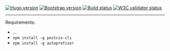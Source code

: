 [![Hugo version](https://img.shields.io/badge/Hugo-0.55.5-blue.svg)](https://gohugo.io/) 
[![Bootstrap version](https://img.shields.io/badge/Bootstrap-4.3.1-blue.svg)](http://getbootstrap.com/) 
[![Build status](https://travis-ci.org/inwardmovement/inwardmovement.github.io.svg)](https://travis-ci.org/inwardmovement/inwardmovement.github.io) 
[![W3C validator status](https://img.shields.io/badge/W3C-check-lightgrey.svg)](https://validator.w3.org/check?uri=https://inwardmovement.github.io/) 

---

Requirements:
- ...
- `npm install -g postcss-cli`
- `npm install -g autoprefixer`
